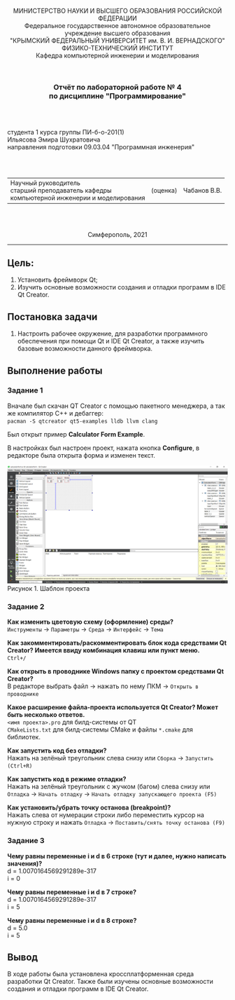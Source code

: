 <p align="center">МИНИСТЕРСТВО НАУКИ  И ВЫСШЕГО ОБРАЗОВАНИЯ РОССИЙСКОЙ ФЕДЕРАЦИИ<br>
Федеральное государственное автономное образовательное учреждение высшего образования<br>
"КРЫМСКИЙ ФЕДЕРАЛЬНЫЙ УНИВЕРСИТЕТ им. В. И. ВЕРНАДСКОГО"<br>
ФИЗИКО-ТЕХНИЧЕСКИЙ ИНСТИТУТ<br>
Кафедра компьютерной инженерии и моделирования</p>
<br>
<h3 align="center">Отчёт по лабораторной работе № 4<br> по дисциплине "Программирование"</h3>
<br><br>
<p>студента 1 курса группы ПИ-б-о-201(1)<br>
Ильясова Эмира Шухратовича<br>
направления подготовки 09.03.04 "Программная инженерия"</p>
<br><br>
<table>
<tr><td>Научный руководитель<br> старший преподаватель кафедры<br> компьютерной инженерии и моделирования</td>
<td>(оценка)</td>
<td>Чабанов В.В.</td>
</tr>
</table>
<br><br>
<p align="center">Симферополь, 2021</p>
<hr>


## Цель:

1. Установить фреймворк Qt;
2. Изучить основные возможности создания и отладки программ в IDE Qt Creator.
## Постановка задачи
1. Настроить рабочее окружение, для разработки программного обеспечения при помощи Qt и IDE Qt Creator, а также изучить базовые возможности данного фреймворка.

## Выполнение работы

### Задание 1
Вначале был скачан QT Creator с помощью пакетного менеджера, а так же компилятор C++ и дебаггер:<br>
`pacman -S qtcreator qt5-examples lldb llvm clang`

Был открыт пример **Calculator Form Example**.

В настройках был настроен проект, нажата кнопка **Configure**, в редакторе была открыта форма и изменен текст.

![](images/1.png)
Рисунок 1. Шаблон проекта


### Задание 2
**Как изменить цветовую схему (оформление) среды?**<br>
`Инструменты` -> `Параметры` -> `Среда` -> `Интерфейс` -> `Тема`

**Как закомментировать/раскомментировать блок кода средствами Qt Creator? Имеется ввиду комбинация клавиш или пункт меню.**<br>
`Ctrl+/`

**Как открыть в проводнике Windows папку с проектом средствами Qt Creator?**<br>
В редакторе выбрать файл -> нажать по нему ПКМ -> `Открыть в проводнике`

**Какое расширение файла-проекта используется Qt Creator? Может быть несколько ответов.**<br>
`<имя проекта>.pro` для билд-системы от QT<br>
`CMakeLists.txt` для билд-системы CMake и файлы `*.cmake` для библиотек.

**Как запустить код без отладки?**<br>
Нажать на зелёный треугольник слева снизу или `Сборка` -> `Запустить (Ctrl+R)`

**Как запустить код в режиме отладки?**<br>
Нажать на зелёный треугольник с жучком (багом) слева снизу или `Отладка` -> `Начать отладку` -> `Начать отладку запускающего проекта (F5)`

**Как установить/убрать точку останова (breakpoint)?**<br>
Нажать слева от нумерации строки либо переместить курсор на нужную строку и нажать `Отладка` -> `Поставить/снять точку останова (F9)`


### Задание 3
**Чему равны переменные i и d в 6 строке (тут и далее, нужно написать значения)?**<br>
d = 1.0070164569291289e-317<br>
i = 0

**Чему равны переменные i и d в 7 строкe?**<br>
d = 1.0070164569291289e-317<br>
i = 5

**Чему равны переменные i и d в 8 строке?**<br>
d = 5.0<br>
i = 5

## Вывод
В ходе работы была установлена кроссплатформенная среда разработки Qt Creator. Также были изучены основные возможности создания и отладки программ в IDE Qt Creator.